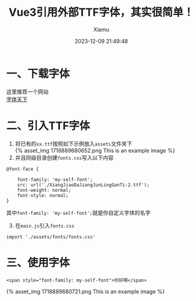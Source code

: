 ﻿---
layout: post
title: Vue3引用外部TTF字体，其实很简单！
date: 2023-12-09 21:49:48
author: 'Xiamu'
cover: /2023/12/09/2023-H2/2023-12-09-21-49-48/1718889680721.png
thumbnail: /2023/12/09/2023-H2/2023-12-09-21-49-48/1718889680721.png
tags:
- vue
- css3
categories:
-
  - Front-End
  - Vue

---


# 一、下载字体

这里推荐一个网站  
[字体天下](https://www.fonts.net.cn/)

# 二、引入TTF字体

1. 将已有的`xx.ttf`按照如下示例放入`assets`文件夹下  
   {% asset_img 1718889680652.png This is an example image %}
2. 并且同级目录创建`fonts.css`写入以下内容

```prism language-bash
@font-face {
   
    font-family: 'my-self-font';
    src: url('./XiangJiaoDaJiangJunLingGanTi-2.ttf');
    font-weight: normal;
    font-style: normal;
}
```

其中`font-family: 'my-self-font';`就是你自定义字体的名字

3. 在`main.js`引入`fonts.css`

```prism language-bash
import './assets/fonts/fonts.css'
```

# 三、使用字体

```prism language-html
<span style="font-family: my-self-font">你好啊</span>
```

{% asset_img 1718889680721.png This is an example image %}

